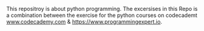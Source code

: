 This repositroy is about python programming.
The excersises in this Repo is a combination between the exercise for the python courses on codecademt www.codecademy.com & https://www.programmingexpert.io. 